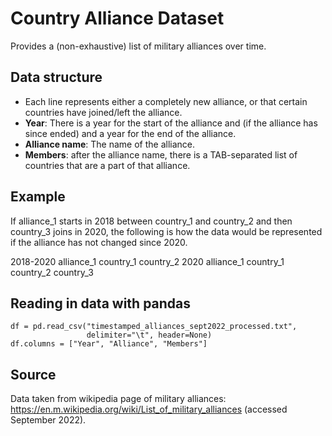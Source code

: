 # Country Alliance Dataset

Provides a (non-exhaustive) list of military alliances over time. 

## Data structure
- Each line represents either a completely new alliance, or that certain countries have joined/left the alliance.
- **Year**: There is a year for the start of the alliance and (if the alliance has since ended) and a year for the end of the alliance. 
- **Alliance name**: The name of the alliance.
- **Members**: after the alliance name, there is a TAB-separated list of countries that are a part of that alliance.

## Example
If alliance_1 starts in 2018 between country_1 and country_2 and then country_3 joins in 2020, the following is how the data would be represented if the alliance has not changed since 2020.

  2018-2020 alliance_1  country_1 country_2
  2020  alliance_1  country_1 country_2 country_3

## Reading in data with pandas
```
df = pd.read_csv("timestamped_alliances_sept2022_processed.txt",
                 delimiter="\t", header=None)
df.columns = ["Year", "Alliance", "Members"]
```

## Source
Data taken from wikipedia page of military alliances: https://en.m.wikipedia.org/wiki/List_of_military_alliances (accessed September 2022).
